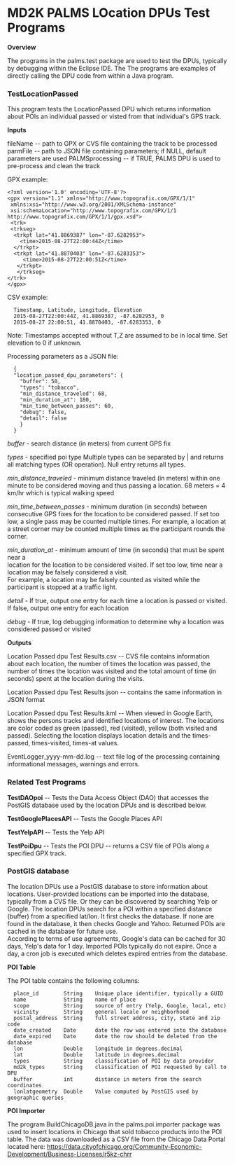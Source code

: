# MD2K PALMS LOcation DPUs Test Programs

**Overview**

The programs in the palms.test package are used to test the DPUs, typically by
debugging within the Eclipse IDE. The The programs are examples of directly calling
the DPU code from within a Java program.

### TestLocationPassed

This program tests the LocationPassed DPU which returns information about POIs
an individual passed or visted from that individual's GPS track.  

**Inputs**

  fileName -- path to GPX or CVS file containing the track to be processed
  parmFile -- path to JSON file containing parameters; if NULL, default parameters are used
  PALMSprocessing -- if TRUE, PALMS DPU is used to pre-process and clean the track

  GPX example:
  ```
  <?xml version='1.0' encoding='UTF-8'?>
  <gpx version="1.1" xmlns="http://www.topografix.com/GPX/1/1"
   xmlns:xsi="http://www.w3.org/2001/XMLSchema-instance"
   xsi:schemaLocation="http://www.topografix.com/GPX/1/1 http://www.topografix.com/GPX/1/1/gpx.xsd">
   <trk>
   <trkseg>
    <trkpt lat="41.8869387" lon="-87.6282953">
      <time>2015-08-27T22:00:44Z</time>
    </trkpt>
    <trkpt lat="41.8870403" lon="-87.6283353">
       <time>2015-08-27T22:00:51Z</time>
     </trkpt>
     </trkseg>
  </trk>
  </gpx>
```
CSV example:
```
  Timestamp, Latitude, Longitude, Elevation
  2015-08-27T22:00:44Z, 41.8869387, -87.6282953, 0
  2015-08-27 22:00:51, 41.8870403, -87.6283353, 0
```
  Note: Timestamps accepted without T,Z  are assumed to be in local time.
	Set elevation to 0 if unknown.

Processing parameters as a JSON file:
```
  {
  "location_passed_dpu_parameters": {
    "buffer": 50,
    "types": "tobacco",
    "min_distance_traveled": 68,
    "min_duration_at": 180,
    "min_time_between_passes": 60,
    "debug": false,
    "detail": false
    }
  }
```
  *buffer*  - search distance (in meters) from current GPS fix

  *types* - specified poi type Multiple types can be separated by |  and returns all matching types (OR operation).  Null entry returns all types.

  *min_distance_traveled* - minimum distance traveled (in meters) within one minute to be considered moving and thus passing a location.  68 meters = 4 km/hr which is typical walking speed

  *min_time_between_passes* - minimum duration (in seconds) between consecutive GPS fixes
                           for the location to be considered passed.    If set too low,
                           a single pass may be counted multiple times.  For example,
                           a location at a street corner may be counted multiple times
                           as the participant rounds the corner.

  *min_duration_at* - minimum amount of time (in seconds) that must be spent near a  
                           location for the location to be considered visited.  If set too low,
                           time near a location may be falsely considered a visit.  
                           For example, a location may be falsely counted as visited
                           while the participant is stopped at a traffic light.

  *detail* - If true, output one entry for each time a location is passed or visited. If false, output one entry for each location

  *debug* - If true, log debugging information to determine why a location was considered passed or visited


**Outputs**

  Location Passed dpu Test Results.csv  -- CVS file contains information about each location,
  the number of times the location was passed, the number of times the location was visited
  and the total amount of time (in seconds) spent at the location during the visits.

  Location Passed dpu Test Results.json -- contains the same information in JSON format

  Location Passed dpu Test Results.kml  -- When viewed in Google Earth, shows the persons tracks
  and identified locations of interest.  The locations are color coded as green (passed), red (visited),
  yellow (both visited and passed).  Selecting the location displays location details and the times-passed, times-visited, times-at values.

  EventLogger_yyyy-mm-dd.log -- text file log of the processing containing informational messages,
  warnings and errors.

### Related Test Programs

  **TestDAOpoi** -- Tests the Data Access Object (DAO) that accesses the PostGIS
  database used by the location DPUs and is described below.

  **TestGooglePlacesAPI** -- Tests the Google Places API

  **TestYelpAPI** --  Tests the Yelp API

  **TestPoiDpu**  --  Tests the POI DPU -- returns a CSV file of POIs along
                    a specified GPX track.

### PostGIS database

The location DPUs use a PostGIS database to store information about locations.
User-provided locations can be imported into the database, typically from a CVS file. Or they
can be discovered by searching Yelp or Google.   The location DPUs search for
a POI within a specified distance (buffer) from a specified lat/lon.  It first
checks the database.  If none are found in the database, it then checks Google
and Yahoo.  Returned POIs are cached in the database for future use.  
According to terms of use agreements, Google's data can be cached for 30 days,
Yelp's data for 1 day.  Imported POIs typically do not expire.   Once a day, a
cron job is executed which deletes expired entries from the database.

**POI Table**

The POI table contains the following columns:
```
  place_id        String    Unique place identifier, typically a GUID
  name            String    name of place
  scope           String    source of entry (Yelp, Google, local, etc)
  vicinity        String    general locale or neighborhood
  postal_address  String    full street address, city, state and zip code
  date_created    Date      date the row was entered into the database
  date_expired    Date      date the row should be deleted from the database
  lon             Double    longitude in degrees.decimal
  lat             Double    latitude in degrees.decimal
  types           String    classification of POI by data provider
  md2k_types      String    classification of POI requested by call to DPU
  buffer          int       distance in meters from the search coordinates
  lonlatgeometry  Double    Value computed by PostGIS used by geographic queries  
```
**POI Importer**

The program BuildChicagoDB.java in the palms.poi.importer package was used to
insert locations in Chicago that sold tobacco products into the POI table.  The data was downloaded as
a CSV file from the Chicago Data Portal located here: https://data.cityofchicago.org/Community-Economic-Development/Business-Licenses/r5kz-chrr
